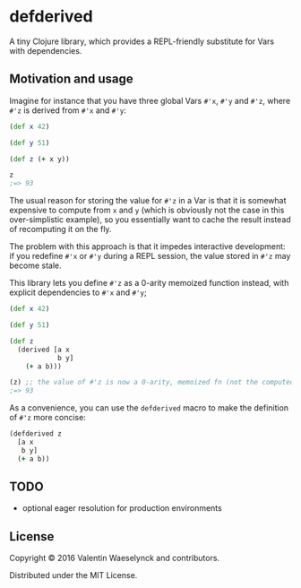 # defderived

A tiny Clojure library, which provides a REPL-friendly substitute for Vars with dependencies.

## Motivation and usage

Imagine for instance that you have three global Vars `#'x`, `#'y` and `#'z`,
   where `#'z` is derived from `#'x` and `#'y`:
   
```clojure
(def x 42)

(def y 51)

(def z (+ x y))

z
;=> 93 
```

The usual reason for storing the value for `#'z` in a Var
 is that it is somewhat expensive to compute from `x` and `y` 
 (which is obviously not the case in this over-simplistic example),
 so you essentially want to cache the result instead of recomputing it on the fly.
 
The problem with this approach is that it impedes interactive development: 
 if you redefine `#'x` or `#'y` during a REPL session, the value stored in `#'z` may become stale.
 
This library lets you define `#'z` as a 0-arity memoized function instead, with explicit dependencies to 
   `#'x` and `#'y`;
   
```clojure
(def x 42)

(def y 51)

(def z 
  (derived [a x 
            b y]
    (+ a b)))

(z) ;; the value of #'z is now a 0-arity, memoized fn (not the computed value) 
;=> 93 
```

As a convenience, you can use the `defderived` macro to make the definition of `#'z` more concise:
 
```clojure
(defderived z
  [a x
   b y]
  (+ a b)) 
```

## TODO

* optional eager resolution for production environments 

## License

Copyright © 2016 Valentin Waeselynck and contributors.

Distributed under the MIT License.
